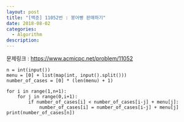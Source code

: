 ```yaml
---
layout: post
title: "[백준] 11052번 : 붕어빵 판매하기"
date: 2018-08-02
categories:
  - Algorithm
description:
---
```


문제링크 : https://www.acmicpc.net/problem/11052

```python3
n = int(input())
menu = [0] + list(map(int, input().split()))
number_of_cases = [0] * (len(menu) + 1)

for i in range(1,n+1):
    for j in range(0,i+1):
        if number_of_cases[i] < number_of_cases[i-j] + menu[j]:
            number_of_cases[i] = number_of_cases[i-j] + menu[j]
print(number_of_cases[n])
```
